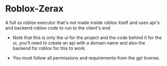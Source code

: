 # Roblox-Zerax
A full ss roblox executor that's not made inside roblox itself and uses api's and backend roblox code to run to the client's end


* Note that this is only the ui for the project and the code behind it for the ui, you'll need to create an api with a domain name and also the backend for roblox for this to work.




* You must follow all permissions and requirements from the gpl license.
